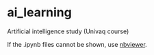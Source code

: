 # ai_learning
Artificial intelligence study (Univaq course)

If the .ipynb files cannot be shown, use [nbviewer](https://nbviewer.jupyter.org/).
